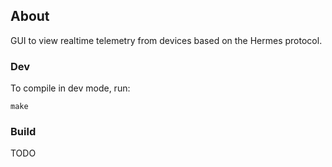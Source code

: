 ## About

GUI to view realtime telemetry from devices based on the Hermes protocol.

### Dev

To compile in dev mode, run:

    make

### Build

TODO